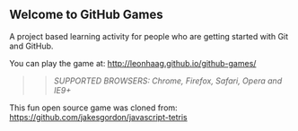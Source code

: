 ## Welcome to GitHub Games

A project based learning activity for people who are getting started with Git and GitHub.

You can play the game at: http://leonhaag.github.io/github-games/

>> _*SUPPORTED BROWSERS*: Chrome, Firefox, Safari, Opera and IE9+_

This fun open source game was cloned from: https://github.com/jakesgordon/javascript-tetris
